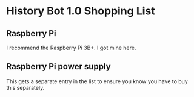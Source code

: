 # History Bot 1.0 Shopping List

## Raspberry Pi

I recommend the Raspberry Pi 3B+. I got mine here.

## Raspberry Pi power supply

This gets a separate entry in the list to ensure you know you have to buy this separately.
